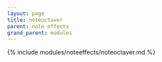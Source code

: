 ```yaml
---
layout: page
title: noteoctaver
parent: note effects
grand_parent: modules
---
```


{% include modules/noteeffects/noteoctaver.md %}
